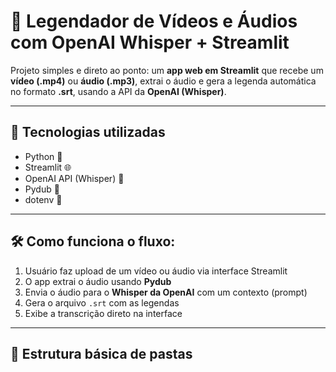 # 🎥 Legendador de Vídeos e Áudios com OpenAI Whisper + Streamlit

Projeto simples e direto ao ponto: um **app web em Streamlit** que recebe um **vídeo (.mp4)** ou **áudio (.mp3)**, extrai o áudio e gera a legenda automática no formato **.srt**, usando a API da **OpenAI (Whisper)**.

---

## 🚀 Tecnologias utilizadas

- Python 🐍
- Streamlit 🌐
- OpenAI API (Whisper) 🤖
- Pydub 🎵
- dotenv 🔑

---

## 🛠️ Como funciona o fluxo:

1. Usuário faz upload de um vídeo ou áudio via interface Streamlit
2. O app extrai o áudio usando **Pydub**
3. Envia o áudio para o **Whisper da OpenAI** com um contexto (prompt)
4. Gera o arquivo `.srt` com as legendas
5. Exibe a transcrição direto na interface

---

## 📂 Estrutura básica de pastas

